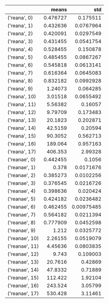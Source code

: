 |                |      means |        std |
|:---------------|-----------:|-----------:|
| ('reana', 0)   |   0.476727 | 0.175511   |
| ('reana', 1)   |   0.432636 | 0.0767964  |
| ('reana', 2)   |   0.420091 | 0.0297549  |
| ('reana', 3)   |   0.431455 | 0.0541754  |
| ('reana', 4)   |   0.528455 | 0.150878   |
| ('reana', 5)   |   0.485455 | 0.0867267  |
| ('reana', 6)   |   0.545818 | 0.0613141  |
| ('reana', 7)   |   0.616364 | 0.0645083  |
| ('reana', 8)   |   0.832182 | 0.0992928  |
| ('reana', 9)   |   1.24073  | 0.064285   |
| ('reana', 10)  |   3.01518  | 0.0655492  |
| ('reana', 11)  |   5.56382  | 0.16057    |
| ('reana', 12)  |   9.79709  | 0.173483   |
| ('reana', 13)  |  20.1823   | 0.202871   |
| ('reana', 14)  |  42.5159   | 0.20594    |
| ('reana', 15)  |  90.3052   | 0.562713   |
| ('reana', 16)  | 189.064    | 0.957163   |
| ('reana', 17)  | 406.353    | 2.99328    |
| ('reanae', 0)  |   0.442455 | 0.1056     |
| ('reanae', 1)  |   0.378    | 0.0171676  |
| ('reanae', 2)  |   0.385273 | 0.0102256  |
| ('reanae', 3)  |   0.376545 | 0.0216726  |
| ('reanae', 4)  |   0.398636 | 0.020424   |
| ('reanae', 5)  |   0.424182 | 0.0236482  |
| ('reanae', 6)  |   0.462455 | 0.00975485 |
| ('reanae', 7)  |   0.564182 | 0.0211394  |
| ('reanae', 8)  |   0.777909 | 0.0452598  |
| ('reanae', 9)  |   1.212    | 0.0325772  |
| ('reanae', 10) |   2.26155  | 0.0519079  |
| ('reanae', 11) |   4.45636  | 0.0803835  |
| ('reanae', 12) |   9.743    | 0.109003   |
| ('reanae', 13) |  20.7616   | 0.42869    |
| ('reanae', 14) |  47.8332   | 0.71889    |
| ('reanae', 15) | 112.422    | 1.92104    |
| ('reanae', 16) | 243.524    | 3.05799    |
| ('reanae', 17) | 530.428    | 3.11461    |